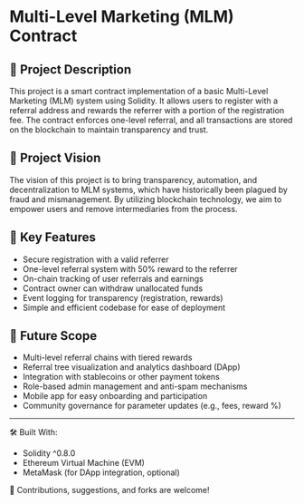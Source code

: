 # Multi-Level Marketing (MLM) Contract

## 📄 Project Description
This project is a smart contract implementation of a basic Multi-Level Marketing (MLM) system using Solidity. It allows users to register with a referral address and rewards the referrer with a portion of the registration fee. The contract enforces one-level referral, and all transactions are stored on the blockchain to maintain transparency and trust.

## 🎯 Project Vision
The vision of this project is to bring transparency, automation, and decentralization to MLM systems, which have historically been plagued by fraud and mismanagement. By utilizing blockchain technology, we aim to empower users and remove intermediaries from the process.

## 🔑 Key Features
- Secure registration with a valid referrer
- One-level referral system with 50% reward to the referrer
- On-chain tracking of user referrals and earnings
- Contract owner can withdraw unallocated funds
- Event logging for transparency (registration, rewards)
- Simple and efficient codebase for ease of deployment

## 🚀 Future Scope
- Multi-level referral chains with tiered rewards
- Referral tree visualization and analytics dashboard (DApp)
- Integration with stablecoins or other payment tokens
- Role-based admin management and anti-spam mechanisms
- Mobile app for easy onboarding and participation
- Community governance for parameter updates (e.g., fees, reward %)

---

🛠 Built With:
- Solidity ^0.8.0
- Ethereum Virtual Machine (EVM)
- MetaMask (for DApp integration, optional)

📩 Contributions, suggestions, and forks are welcome!
